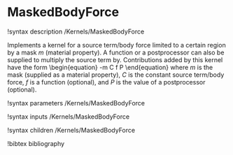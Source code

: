 # MaskedBodyForce

!syntax description /Kernels/MaskedBodyForce

Implements a kernel for a source term/body force limited to a certain region by
a mask $m$ (material property). A function or a postprocessor can also be supplied
to multiply the source term by. Contributions added by this kernel have the form
\begin{equation}
-m C f P
\end{equation}
where $m$ is the mask (supplied as a material property), $C$ is the constant source
term/body force, $f$ is a function (optional), and $P$ is the value of a postprocessor
(optional).

!syntax parameters /Kernels/MaskedBodyForce

!syntax inputs /Kernels/MaskedBodyForce

!syntax children /Kernels/MaskedBodyForce

!bibtex bibliography
